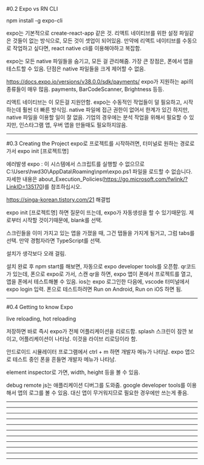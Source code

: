 #0.2 Expo vs RN CLI

npm install -g expo-cli

expo는 기본적으로 create-react-app 같은 것.
리액트 네이티브를 위한 설정 파일같은 것들이 없는 방식으로, 모든 것이 셋업이 되어있음.
만약에 리액트 네이티브를 수동으로 작업하고 싶다면, react native cli를 이용해야하고 복잡함.

expo는 모든 native 파일들을 숨기고, 모든 걸 관리해줌.
가장 큰 장점은, 폰에서 앱을 테스트할 수 있음.
단점은 native 파일들을 크게 제어할 수 없음.

https://docs.expo.io/versions/v38.0.0/sdk/payments/
expo가 지원하는 api의 종류들이 매우 많음.
payments, BarCodeScanner, Brightness 등등.

리액트 네이티브는 이 모든걸 지원안함.
expo는 수동적인 작업들이 덜 필요하고, 시작하는데 훨씬 더 빠른 방식임.
native 파일에 접근 권한이 없어서 한계가 있긴 하지만,
native 파일을 이용할 일이 잘 없음.
기업의 경우에는 분석 작업을 위해서 필요할 수 있지만,
인스타그램 앱, 우버 앱을 만들때도 필요하지않음.

----------------------------------------------------------------------------------------------------------------------

#0.3 Creating the Project
expo로 프로젝트를 시작하려면, 터미널로 원하는 경로로 가서
expo init [프로젝트명]



에러발생
expo : 이 시스템에서 스크립트를 실행할 수 없으므로 C:\Users\hwd30\AppData\Roaming\npm\expo.ps1
파일을 로드할 수 없습니다.
자세한 내용은 about_Execution_Policies(https://go.microsoft.com/fwlink/?LinkID=135170)를 참조하십시오.

https://singa-korean.tistory.com/21
해결법




expo init [프로젝트명] 하면 질문이 뜨는데, expo가 자동생성을 할 수 있기때문임.
제로부터 시작할 것이기때문에, blank를 선택.

스크린들을 이미 가지고 있는 앱을 가졌을 때, 그건 탭들을 가지게 될거고, 그럼 tabs를 선택.
만약 경험자라면 TypeScript를 선택.

설치가 생각보다 오래 걸림.


설치 완료 후 npm start를 해보면, 자동으로 expo developer tools를 오픈함.
qr코드가 있는데, 폰으로 expo로 가서, 스캔 qr을 하면,
expo 앱이 폰에서 프로젝트를 열고, 앱을 폰에서 테스트해볼 수 있음.
ios는 expo 로그인한 다음에, vscode 터미널에서 expo login 입력.
폰으로 테스트하려면 Run on Android, Run on iOS 하면 됨.


----------------------------------------------------------------------------------------------------------------------

#0.4 Getting to know Expo

live reloading, hot reloading

저장하면 바로 즉시 expo가 전체 어플리케이션을 리로드함.
splash 스크린이 잠깐 보이고, 어플리케이션이 나타남.
이것을 라이브 리로딩이라 함.

안드로이드 시뮬레이터 프로그램에서 ctrl + m 하면 개발자 메뉴가 나타남.
expo 앱으로 테스트 중인 폰을 흔들면 개발자 메뉴가 나타남.

element inspector로 가면, width, height 등을 볼 수 있음.

debug remote js는 애플리케이션 디버그를 도와줌.
google developer tools를 이용해서 앱의 로그를 볼 수 있음.
대신 앱이 무거워지므로 필요한 경우에만 쓰는게 좋음.


----------------------------------------------------------------------------------------------------------------------
----------------------------------------------------------------------------------------------------------------------
----------------------------------------------------------------------------------------------------------------------
----------------------------------------------------------------------------------------------------------------------
----------------------------------------------------------------------------------------------------------------------
----------------------------------------------------------------------------------------------------------------------
----------------------------------------------------------------------------------------------------------------------
----------------------------------------------------------------------------------------------------------------------
----------------------------------------------------------------------------------------------------------------------
----------------------------------------------------------------------------------------------------------------------
----------------------------------------------------------------------------------------------------------------------